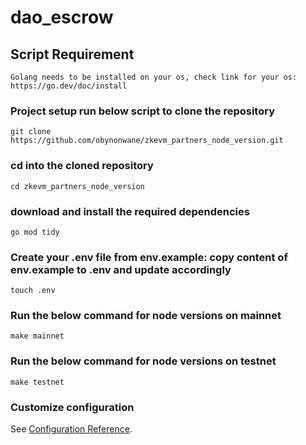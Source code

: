 # dao_escrow
## Script Requirement

```
Golang needs to be installed on your os, check link for your os: https://go.dev/doc/install
```
### Project setup run below script to clone the repository

```
git clone https://github.com/obynonwane/zkevm_partners_node_version.git
```


### cd into the cloned repository
```
cd zkevm_partners_node_version
```

### download and install the required dependencies

```
go mod tidy
```

### Create your .env file from env.example: copy content of env.example to .env and update accordingly
```
touch .env
```

### Run the below command for node versions on mainnet

```
make mainnet
```

### Run the below command for node versions on testnet

```
make testnet
```

### Customize configuration

See [Configuration Reference](http://cli.vuejs.org/config/).
